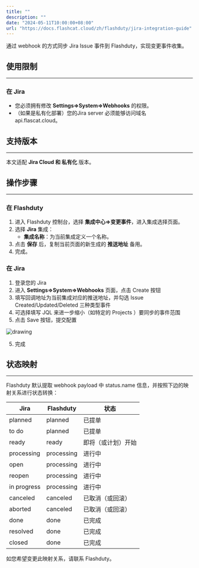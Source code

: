 ```yaml
---
title: ""
description: ""
date: "2024-05-11T10:00:00+08:00"
url: "https://docs.flashcat.cloud/zh/flashduty/jira-integration-guide"
---
```


通过 webhook 的方式同步 Jira Issue 事件到 Flashduty，实现变更事件收集。

## 使用限制
---

### 在 Jira

- 您必须拥有修改 **Settings=>System=>Webhooks** 的权限。
- （如果是私有化部署）您的Jira server 必须能够访问域名 api.flascat.cloud。

## 支持版本
---

本文适配 **Jira Cloud 和 私有化** 版本。

## 操作步骤
---

### 在 Flashduty

  1. 进入 Flashduty 控制台，选择 **集成中心=>变更事件**，进入集成选择页面。
  2. 选择 **Jira** 集成：
        - **集成名称**：为当前集成定义一个名称。
  3. 点击 **保存** 后，复制当前页面的新生成的 **推送地址** 备用。
  4. 完成。

### 在 Jira

<div class="md-block">

1. 登录您的 Jira
2. 进入 **Settings=>System=>Webhooks** 页面，点击 Create 按钮
3. 填写回调地址为当前集成对应的推送地址，并勾选 Issue Created/Updated/Deleted 三种类型事件
4. 可选择填写 JQL 来进一步缩小（如特定的 Projects ）要同步的事件范围
5. 点击 Save 按钮，提交配置

<img alt="drawing" src="http://download.flashcat.cloud/jira-webhook.png" />

5. 完成

</div>

## 状态映射
---

<div class="md-block">
  
Flashduty 默认提取 webhook payload 中 status.name 信息，并按照下边的映射关系进行状态转换：

| Jira        | Flashduty   | 状态               |
| ----------- | ---------- | ------------------ |
| planned     | planned    | 已提单             |
| to do       | planned    | 已提单             |
| ready       | ready      | 即将（或计划）开始 |
| processing  | processing | 进行中             |
| open        | processing | 进行中             |
| reopen      | processing | 进行中             |
| in progress | processing | 进行中             |
| canceled    | canceled   | 已取消（或回滚）   |
| aborted     | canceled   | 已取消（或回滚）   |
| done        | done       | 已完成             |
| resolved    | done       | 已完成             |
| closed      | done       | 已完成             |

如您希望变更此映射关系，请联系 Flashduty。

</div>
